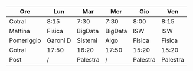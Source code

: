 | Ore        | Lun      | Mar      | Mer     | Gio      | Ven      |
| ---------- | -------- | -------- | ------- | -------- | -------- |
| Cotral     | 8:15     | 7:30     | 7:30    | 8:00     | 8:15     |
| Mattina    | Fisica   | BigData  | BigData | ISW      | ISW      |
| Pomeriggio | Garoni D | Sistemi  | Algo    | Fisica   | Fisica   |
| Cotral     | 17:50    | 16:20    | 17:50   | 15:20    | 15:20    |
| Post       | /        | Palestra | /       | Palestra | Palestra |

